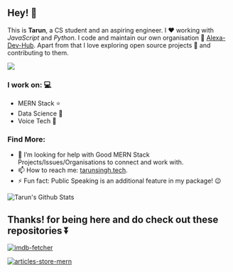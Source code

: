 ## Hey! 👋


This is **Tarun**, a CS student and an aspiring engineer. I :heart: working with _JavaScript_ and _Python_. I code and maintain our own organisation :page_with_curl: [Alexa-Dev-Hub](https://github.com/alexa-dev-hub). Apart from that I love exploring open source projects :bookmark_tabs: and contributing to them.

![](https://komarev.com/ghpvc/?username=tarunnsingh&color=blueviolet)

### I work on: :computer:

- MERN Stack :star:
- Data Science :star2:
- Voice Tech :purple_heart:

### Find More:

- 🤔 I’m looking for help with Good MERN Stack Projects/Issues/Organisations to connect and work with.
- 📫 How to reach me: [tarunsingh.tech](https://tarunsingh.tech).
- ⚡ Fun fact: Public Speaking is an additional feature in my package! :wink:

![Tarun's Github Stats](https://github-readme-stats.vercel.app/api?username=tarunnsingh&count_private=true&show_icons=true)

## Thanks! for being here and do check out these repositories :arrow_double_down:

[![imdb-fetcher](https://github-readme-stats.vercel.app/api/pin/?username=tarunnsingh&repo=imdb-fetcher&show_owner=true)](https://github.com/tarunnsingh/imdb-fetcher)

[![articles-store-mern](https://github-readme-stats.vercel.app/api/pin/?username=tarunnsingh&repo=articles-store-mern&show_owner=true)](https://github.com/tarunnsingh/articles-store-mern)

